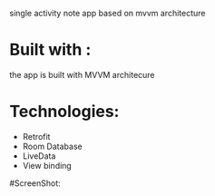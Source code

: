 single activity note app based on mvvm architecture

# Built with :
the app is built with MVVM architecure 

# Technologies:
- Retrofit
- Room Database
- LiveData
- View binding

#ScreenShot:

